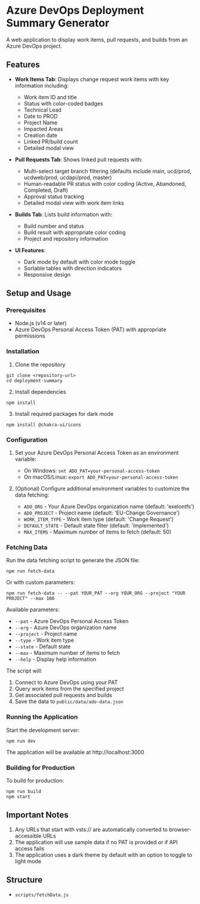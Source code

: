 # Azure DevOps Deployment Summary Generator

A web application to display work items, pull requests, and builds from an Azure DevOps project.

## Features

- **Work Items Tab**: Displays change request work items with key information including:
  - Work item ID and title
  - Status with color-coded badges
  - Technical Lead
  - Date to PROD
  - Project Name
  - Impacted Areas
  - Creation date
  - Linked PR/build count
  - Detailed modal view

- **Pull Requests Tab**: Shows linked pull requests with:
  - Multi-select target branch filtering (defaults include main, ucd/prod, ucdweb/prod, ucdapi/prod, master)
  - Human-readable PR status with color coding (Active, Abandoned, Completed, Draft)
  - Approval status tracking
  - Detailed modal view with work item links

- **Builds Tab**: Lists build information with:
  - Build number and status
  - Build result with appropriate color coding
  - Project and repository information

- **UI Features**:
  - Dark mode by default with color mode toggle
  - Sortable tables with direction indicators
  - Responsive design

## Setup and Usage

### Prerequisites

- Node.js (v14 or later)
- Azure DevOps Personal Access Token (PAT) with appropriate permissions

### Installation

1. Clone the repository
```
git clone <repository-url>
cd deployment-summary
```

2. Install dependencies
```
npm install
```

3. Install required packages for dark mode
```
npm install @chakra-ui/icons
```

### Configuration

1. Set your Azure DevOps Personal Access Token as an environment variable:
   - On Windows: `set ADO_PAT=your-personal-access-token`
   - On macOS/Linux: `export ADO_PAT=your-personal-access-token`

2. (Optional) Configure additional environment variables to customize the data fetching:
   - `ADO_ORG` - Your Azure DevOps organization name (default: 'exelontfs')
   - `ADO_PROJECT` - Project name (default: 'EU-Change Governance')
   - `WORK_ITEM_TYPE` - Work item type (default: 'Change Request')
   - `DEFAULT_STATE` - Default state filter (default: 'Implemented')
   - `MAX_ITEMS` - Maximum number of items to fetch (default: 50)

### Fetching Data

Run the data fetching script to generate the JSON file:

```
npm run fetch-data
```

Or with custom parameters:

```
npm run fetch-data -- --pat YOUR_PAT --org YOUR_ORG --project "YOUR PROJECT" --max 100
```

Available parameters:
- `--pat` - Azure DevOps Personal Access Token
- `--org` - Azure DevOps organization name
- `--project` - Project name
- `--type` - Work item type
- `--state` - Default state
- `--max` - Maximum number of items to fetch
- `--help` - Display help information

The script will:
1. Connect to Azure DevOps using your PAT
2. Query work items from the specified project
3. Get associated pull requests and builds
4. Save the data to `public/data/ado-data.json`

### Running the Application

Start the development server:
```
npm run dev
```

The application will be available at http://localhost:3000

### Building for Production

To build for production:
```
npm run build
npm start
```

## Important Notes

1. Any URLs that start with vsts:// are automatically converted to browser-accessible URLs
2. The application will use sample data if no PAT is provided or if API access fails
3. The application uses a dark theme by default with an option to toggle to light mode

## Structure

- `scripts/fetchData.js`